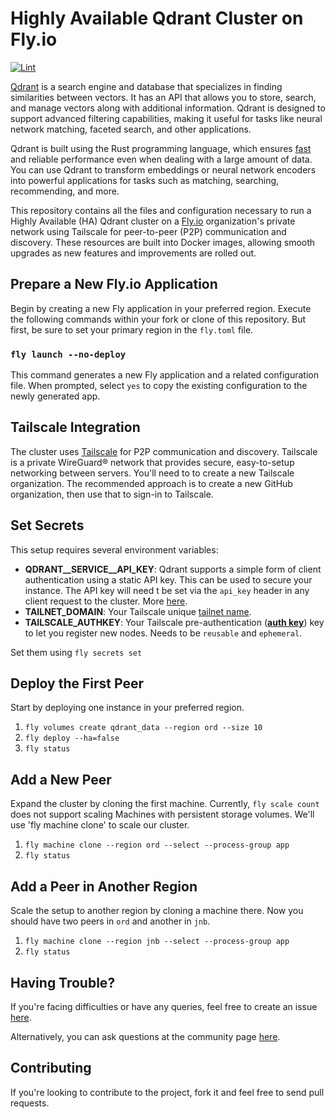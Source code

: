 # Highly Available Qdrant Cluster on Fly.io

[![Lint](https://github.com/kylemclaren/qdrant-on-fly/actions/workflows/lint.yml/badge.svg?branch=master)](https://github.com/kylemclaren/qdrant-on-fly/actions/workflows/lint.yml)

[Qdrant](https://qdrant.tech/) is a search engine and database that specializes in finding similarities between vectors. It has an API that allows you to store, search, and manage vectors along with additional information. Qdrant is designed to support advanced filtering capabilities, making it useful for tasks like neural network matching, faceted search, and other applications.

Qdrant is built using the Rust programming language, which ensures [fast](https://qdrant.tech/benchmarks/) and reliable performance even when dealing with a large amount of data. You can use Qdrant to transform embeddings or neural network encoders into powerful applications for tasks such as matching, searching, recommending, and more.

This repository contains all the files and configuration necessary to run a Highly Available (HA) Qdrant cluster on a [Fly.io](https://fly.io/) organization's private network using Tailscale for peer-to-peer (P2P) communication and discovery. These resources are built into Docker images, allowing  smooth upgrades as new features and improvements are rolled out.

## Prepare a New Fly.io Application

Begin by creating a new Fly application in your preferred region. Execute the following commands within your fork or clone of this repository. But first, be sure to set your primary region in the `fly.toml` file.

### `fly launch --no-deploy`

This command generates a new Fly application and a related configuration file. When prompted, select `yes` to copy the existing configuration to the newly generated app.

## Tailscale Integration

The cluster uses [Tailscale](https://tailscale.com/) for P2P communication and discovery. Tailscale is a private WireGuard® network that provides secure, easy-to-setup networking between servers. You'll need to to create a new Tailscale organization. The recommended approach is to create a new GitHub organization, then use that to sign-in to Tailscale.

## Set Secrets

This setup requires several environment variables:

- **QDRANT__SERVICE__API_KEY**: Qdrant supports a simple form of client authentication using a static API key. This can be used to secure your instance. The API key will need t be set via the `api_key` header in any client request to the cluster. More [here](https://qdrant.tech/documentation/guides/security/).
- **TAILNET_DOMAIN**: Your Tailscale unique [tailnet name](https://tailscale.com/kb/1217/tailnet-name/).
- **TAILSCALE_AUTHKEY**: Your Tailscale pre-authentication ([**auth key**](https://tailscale.com/kb/1085/auth-keys/)) key to let you register new nodes. Needs to be `reusable` and `ephemeral`.

Set them using `fly secrets set`

## Deploy the First Peer

Start by deploying one instance in your preferred region.

1. `fly volumes create qdrant_data --region ord --size 10`
2. `fly deploy --ha=false`
3. `fly status`

## Add a New Peer

Expand the cluster by cloning the first machine. Currently, `fly scale count` does not support scaling Machines with persistent storage volumes. We'll use 'fly machine clone' to scale our cluster.

1. `fly machine clone --region ord --select --process-group app`
2. `fly status`

## Add a Peer in Another Region

Scale the setup to another region by cloning a machine there. Now you should have two peers in `ord` and another in `jnb`.

1. `fly machine clone --region jnb --select --process-group app`
2. `fly status`

## Having Trouble?

If you're facing difficulties or have any queries, feel free to create an issue [here](https://github.com/kylemclaren/qdrant-on-fly/issues).

Alternatively, you can ask questions at the community page [here](https://community.fly.io/).

## Contributing

If you're looking to contribute to the project, fork it and feel free to send pull requests.
